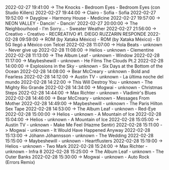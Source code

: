 2022-02-27 19:41:00 -> The Knocks - Bedroom Eyes - Bedroom Eyes (con Studio Killers)
2022-02-27 19:44:00 -> Clairo - Sofia - Sofia
2022-02-27 19:52:00 -> Dayglow - Harmony House - Medicine
2022-02-27 19:57:00 -> NEON VALLEY - Dancin' - Dancin'
2022-02-27 20:00:00 -> The Neighbourhood - I'm Sorry... - Sweater Weather
2022-02-27 21:56:00 -> Creativo - Creativo - RECREATIVO #1. DIEGO RUZZARIN RESPONDE
2022-02-28 09:59:00 -> ROM (by Xataka México) - ROM (by Xataka México) - El 5G llegó a México con Telcel
2022-02-28 11:07:00 -> Hola Beats - unknown - Never give up
2022-02-28 11:08:00 -> Helios - unknown - Clementine
2022-02-28 11:13:00 -> The Album Leaf - unknown - Window
2022-02-28 11:17:00 -> Maybeshewill - unknown - He Films The Clouds Pt.2
2022-02-28 14:00:00 -> Explosions in the Sky - unknown - Six Days at the Bottom of the Ocean
2022-02-28 14:08:00 -> Bear McCreary - unknown - Bold and Fearless
2022-02-28 14:12:00 -> Austin TV - unknown - La ùltima noche del mundo
2022-02-28 14:22:00 -> This Will Destroy You - unknown - The Mighty Rio Grande
2022-02-28 14:34:00 -> Mogwai - unknown - Christmas Steps
2022-02-28 14:44:00 -> Max Richter - unknown - Vladimir's Blues
2022-02-28 14:46:00 -> Bear McCreary - unknown - Messages From Mother
2022-02-28 14:49:00 -> Maybeshewill - unknown - The Paris Hilton Sex Tape
2022-02-28 14:53:00 -> The Album Leaf - unknown - Red-Eye
2022-02-28 15:00:00 -> Helios - unknown - A Mountain of Ice
2022-02-28 15:04:00 -> Helios - unknown - A Mountain of Ice
2022-02-28 15:05:00 -> Austin TV - unknown - Make Me Feel (Hazme Sentir)
2022-02-28 15:11:00 -> Mogwai - unknown - It Would Have Happened Anyway
2022-02-28 15:13:00 -> Jóhann Jóhannsson - unknown - The Wedding
2022-02-28 15:15:00 -> Maybeshewill - unknown - Heartflusters
2022-02-28 15:19:00 -> Helios - unknown - Two Mark
2022-02-28 15:24:00 -> Max Richter - unknown - Infra 8
2022-02-28 15:25:00 -> The Album Leaf - unknown - The Outer Banks
2022-02-28 15:30:00 -> Mogwai - unknown - Auto Rock (Errors Remix)
